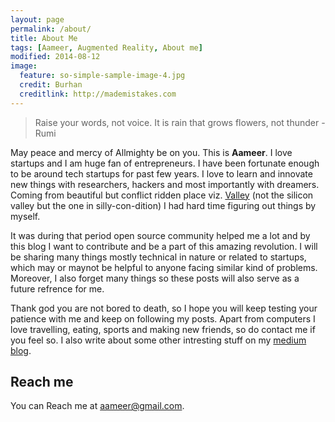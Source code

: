 ```yaml
---
layout: page
permalink: /about/
title: About Me
tags: [Aameer, Augmented Reality, About me]
modified: 2014-08-12
image:
  feature: so-simple-sample-image-4.jpg
  credit: Burhan
  creditlink: http://mademistakes.com
---
```


> Raise your words, not voice. It is rain that grows flowers, not thunder - Rumi

May peace and mercy of Allmighty be on you. This is **Aameer**. I love startups and I am huge fan of entrepreneurs. I have been fortunate enough to be around tech startups for past few years. I love to learn and innovate new things with researchers, hackers and most importantly with dreamers. Coming from beautiful but conflict ridden place viz. [Valley](https://www.google.co.in/maps/place/Srinagar/@34.1069229,74.6663249,11z/data=!4m2!3m1!1s0x38e1855686e3c5ef:0x66244b7cc1e305c6) (not the silicon valley but the one in silly-con-dition) I had hard time figuring out things by myself. 

It was during that period open source community helped me a lot and by this blog I want to contribute and be a part of this amazing revolution. I will be sharing many things  mostly technical in nature or related to startups, which may or maynot be helpful to anyone facing similar kind of problems. Moreover, I also forget many things so these posts will also serve as a future refrence for me.

Thank god  you are not bored to death, so I hope you will keep testing your patience with me and keep on following my posts. Apart from computers I love travelling, eating, sports and making new friends, so do contact me if you feel so. I also write about some other intresting stuff on my [medium blog](https://medium.com/@aameer).

## Reach me
You can Reach me at aameer@gmail.com.

